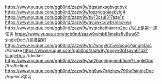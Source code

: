 https://www.yuque.com/ggb0nd/zazw9y/dqstanxsgbvgqbvk
https://www.yuque.com/ggb0nd/zazw9y/fgsz4ggoiqebylg4
https://www.yuque.com/ggb0nd/zazw9y/tw13csul317aze1z
https://www.yuque.com/ggb0nd/zazw9y/avuwxccwbsmaokwa
https://www.yuque.com/ggb0nd/zazw9y/nyqrckahhkmrb2pe
//以上是第一周任务
https://www.yuque.com/ggb0nd/zazw9y/mbfi5meksfly8wu6?singleDoc
//凯撒密码
https://www.yuque.com/ggb0nd/zazw9y/tn7wngy825w3xoug?singleDoc
//Cmake
https://www.yuque.com/ggb0nd/zazw9y/gogyv0r4spvn61q3?singleDoc
//docker
https://www.yuque.com/ggb0nd/zazw9y/se2hogihpqmmb5om?singleDoc
//trafficlight
https://www.yuque.com/ggb0nd/zazw9y/pg9uw7n4zhzw790w?singleDoc
//opencv学习
